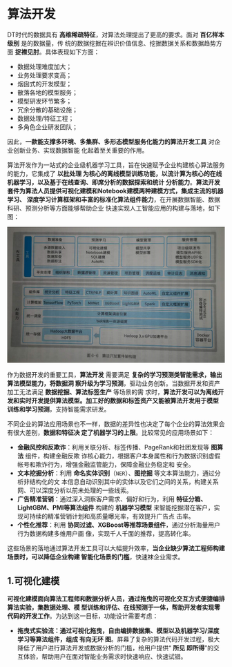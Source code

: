 算法开发
===================================================================================
DT时代的数据具有 **高维稀疏特征**，对算法处理提出了更高的要求。面对 **百亿样本级别** 是的数据量，传
统的数据挖掘在辨识价值信息、挖掘数据关系和数据趋势方面 **捉襟见肘**。具体表现如下方面：
+ 数据处理难度加大；
+ 业务处理要求变高；
+ 烟囱式的开发模型；
+ 散落各地的模型服务；
+ 模型研发环节繁多；
+ 冗余分散的基础设施；
+ 数据处理/特征工程；
+ 多角色企业研发团队；

因此，**一款能支撑多环境、多集群、多形态模型服务化能力的算法开发工具** 对企业创新业务、实现数据智能
化起着至关重要的作用。

算法开发作为一站式的企业级机器学习工具，旨在快速赋予企业构建核心算法服务的能力，它集成了 **以批处理
为核心的离线模型训练功能，以流计算为核心的在线机器学习，以及基于在线查询、即席分析的数据探索和统计
分析能力**。**算法开发套件为算法人员提供可视化建模和Notebook建模两种建模方式，集成主流的机器学习、
深度学习计算框架和丰富的标准化算法组件能力**，在开展数据智能、数据科研、预测分析等方面能够帮助企业
快速实现人工智能应用的构建与落地，如下图：

![算法开发套件架构图](img/3.png)

作为数据开发的重要工具，**算法开发** 需要满足 **复杂的学习预测类智能需求，输出算法模型能力，将数据洞
察升级为学习预测**，驱动业务创新。当数据开发和资产加工无法满足 **数据挖掘、算法标签生产** 等场景的需
求时，**算法开发可以为离线开发和实时开发提供算法模型。加工好的数据和标签资产又能被算法开发用于模型
训练和学习预测**，支持智能需求研发。

不同企业的算法应用场景也不一样，数据的差异性也决定了每个企业的算法效果会有很大差别，**数据和特征决
定了机器学习的上限**。比较常见的应用场景如下：
+ **金融风控和反欺诈**：利用关联分析、标签传播、PageRank和社团发现等 **图算法** 组件，构建金融反欺
诈核心能力，根据客户本身属性和行为数据识别虚假帐号和欺诈行为，增强金融监管能力，保障金融业务稳定和
安全。
+ **文本挖掘分析**：利用 **命名实体识别**（`NER`）、**图挖掘** 等文本算法能力，通过分析非结构化的文
本信息自动识别其中的实体以及它们之间的关系，构建关系网、可以深度分析以前未处理的一些线索。
+ **广告精准营销**：通过深入洞察客户需求、偏好和行为，利用 **特征分箱、LightGBM、PMI等算法组件** 
构建的 **机器学习模型** 来智能挖掘潜在客户，实现可持续的精准营销计划和高质量曝光率，有效提升广告点
击率。
+ **个性化推荐**：利用 **协同过滤、XGBoost等推荐场景组件**，通过分析海量用户行为数据构建多维用户画
像，实现千人千面的推荐，提高转化率。

这些场景的落地通过算法开发工具可以大幅提升效率，**当企业缺少算法工程师构建场景时，可以降低企业构建
智能化场景的门槛**，快速袜企业需求。

## 1.可视化建模
**可视化建模面向算法工程师和数据分析人员，通过拖曳的可视化交互方式便捷编排算法实验，集数据处理、模
型训练和评估、在线预测于一体，帮助开发者实现零代码的开发工作**。为达到这一目标，功能设计需要考虑：
+ **拖曳式实验流：通过可视化拖曳，自由编排数据集、模型以及机器学习/深度学习等算法组件，组成 有向无环
图**。屏幕了复杂的算法代码开发过程，极大降低了用户进行算法开发或数据分析的门槛，给用户提供“ **所见
即所得**”的交互体验，帮助用户在面对智能业务需求时快速响应、快速试错。

